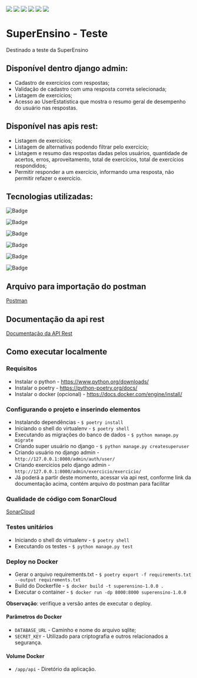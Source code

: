 ![](https://sonarcloud.io/api/project_badges/measure?project=kaus999_superensino&metric=bugs&branch=main)
![](https://sonarcloud.io/api/project_badges/measure?project=kaus999_superensino&metric=code_smells&branch=main)
![](https://sonarcloud.io/api/project_badges/measure?project=kaus999_superensino&metric=security_rating&branch=main)
![](https://sonarcloud.io/api/project_badges/measure?project=kaus999_superensino&metric=reliability_rating&branch=main)
![](https://sonarcloud.io/api/project_badges/measure?project=kaus999_superensino&metric=sqale_rating&branch=main)
![](https://sonarcloud.io/api/project_badges/measure?project=kaus999_superensino&metric=vulnerabilities&branch=main)

# SuperEnsino - Teste

Destinado a teste da SuperEnsino

## Disponível dentro django admin:

* Cadastro de exercícios com respostas;
* Validação de cadastro com uma resposta correta selecionada;
* Listagem de exercícios;
* Acesso ao UserEstatistica que mostra o resumo geral de desempenho do usuário nas respostas.

## Disponível nas apis rest:

* Listagem de exercícios;
* Listagem de alternativas podendo filtrar pelo exercício;
* Listagem e resumo das respostas dadas pelos usuários, quantidade de acertos, erros, aproveitamento, total de
  exercícios, total de exercícios respondidos;
* Permitir responder a um exercício, informando uma resposta, não permitir refazer o exercício.

## Tecnologias utilizadas:

![Badge](https://img.shields.io/static/v1?label=python3&message=framework&color=red&style=for-the-badge&logo=PYTHON)

![Badge](https://img.shields.io/static/v1?label=django&message=framework&color=blue&style=for-the-badge&logo=DJANGO)

![Badge](https://img.shields.io/static/v1?label=sqlite&message=framework&color=orange&style=for-the-badge&logo=SQLITE)

![Badge](https://img.shields.io/static/v1?label=poetry&message=framework&color=green&style=for-the-badge&logo=POETRY)

![Badge](https://img.shields.io/static/v1?label=docker&message=framework&color=lightgray&style=for-the-badge&logo=DOCKER)

![Badge](https://img.shields.io/static/v1?label=sonarcloud&message=framework&color=lightgray&style=for-the-badge&logo=SONARCLOUD)

## Arquivo para importação do postman

[Postman](docs/superensino.postman_collection.json)

## Documentação da api rest

[Documentação da API Rest](https://documenter.getpostman.com/view/14915687/UVyn1JVj)

## Como executar localmente

### Requisitos

* Instalar o python - https://www.python.org/downloads/
* Instalar o poetry - https://python-poetry.org/docs/
* Instalar o docker (opcional) - https://docs.docker.com/engine/install/

### Configurando o projeto e inserindo elementos

* Instalando dependências - `$ poetry install`
* Iniciando o shell do virtualenv - `$ poetry shell`
* Executando as migrações do banco de dados - `$ python manage.py migrate`
* Criando super usuário no django - `$ python manage.py createsuperuser`
* Criando usuário no django admin - `http://127.0.0.1:8000/admin/auth/user/`
* Criando exercícios pelo django admin - `http://127.0.0.1:8000/admin/exercicio/exercicio/`
* Já poderá a partir deste momento, acessar via api rest, conforme link da documentação acima, contém arquivo do postman
  para facilitar

### Qualidade de código com SonarCloud

[SonarCloud](https://sonarcloud.io/project/overview?id=kaus999_superensino)

### Testes unitários

* Iniciando o shell do virtualenv - `$ poetry shell`
* Executando os testes - `$ python manage.py test`

### Deploy no Docker

* Gerar o arquivo requirements.txt - `$ poetry export -f requirements.txt --output requirements.txt`
* Build do Dockerfile - `$ docker build -t superensino-1.0.0 .`
* Executar o container - `$ docker run -dp 8000:8000 superensino-1.0.0`

**Observação**: verifique a versão antes de executar o deploy.

#### Parâmetros do Docker

* `DATABASE_URL` - Caminho e nome do arquivo sqlite;
* `SECRET_KEY` - Utilizado para criptografia e outros relacionados a segurança.

#### Volume Docker

* `/app/api` - Diretório da aplicação.


